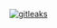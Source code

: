 [![gitleaks](https://github.com/scillidan/Shell/actions/workflows/gitleaks.yml/badge.svg)](https://github.com/scillidan/Shell/actions/workflows/gitleaks.yml)

